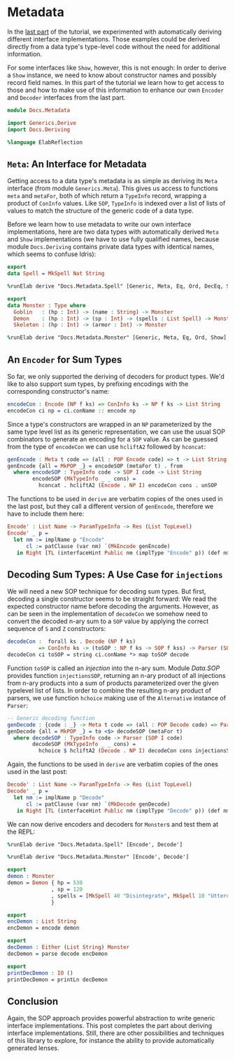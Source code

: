 # Metadata

In the [last part](Deriving.md) of the tutorial, we experimented with
automatically deriving different interface implementations. Those
examples could be derived directly from a data type's type-level
code without the need for additional information.

For some interfaces like `Show`, however, this is not enough: In order
to derive a `Show` instance, we need to know about constructor names and
possibly record field names. In this part of the tutorial we learn how to
get access to those and how to make use of this information
to enhance our own `Encoder` and `Decoder` interfaces from the
last part.

```idris
module Docs.Metadata

import Generics.Derive
import Docs.Deriving

%language ElabReflection
```

## `Meta`: An Interface for Metadata

Getting access to a data type's metadata is as simple as deriving
its `Meta` interface (from module `Generics.Meta`). This gives us access
to functions `meta` and `metaFor`, both of which return a `TypeInfo`
record, wrapping a product of `ConInfo` values.
Like `SOP`, `TypeInfo` is indexed over a list of lists of values to
match the structure of the generic code of a data type.

Before we learn how to use metadata to write our own interface
implementations, here are two data types with automatically
derived `Meta` and `Show` implementations (we have to use fully
qualified names, because module `Docs.Deriving` contains private data types
with identical names, which seems to confuse Idris):

```idris
export
data Spell = MkSpell Nat String

%runElab derive "Docs.Metadata.Spell" [Generic, Meta, Eq, Ord, DecEq, Show]

export
data Monster : Type where
  Goblin   : (hp : Int) -> (name : String) -> Monster
  Demon    : (hp : Int) -> (sp : Int) -> (spells : List Spell) -> Monster
  Skeleton : (hp : Int) -> (armor : Int) -> Monster

%runElab derive "Docs.Metadata.Monster" [Generic, Meta, Eq, Ord, Show]
```

## An `Encoder` for Sum Types

So far, we only supported the deriving of decoders for product
types. We'd like to also support sum types, by prefixing encodings
with the corresponding constructor's name:

```idris
encodeCon : Encode (NP f ks) => ConInfo ks -> NP f ks -> List String
encodeCon ci np = ci.conName :: encode np
```

Since a type's constructors are wrapped in an `NP` parameterized
by the same type level list as its generic representation,
we can use the usual SOP combinators to generate an
encoding for a `SOP` value. As can be guessed from the type of `encodeCon`
we can use `hcliftA2` followed by `hconcat`:

```idris
genEncode : Meta t code => (all : POP Encode code) => t -> List String
genEncode {all = MkPOP _} = encodeSOP (metaFor t) . from
  where encodeSOP : TypeInfo code -> SOP I code -> List String
        encodeSOP (MkTypeInfo _ _ cons) =
          hconcat . hcliftA2 (Encode . NP I) encodeCon cons . unSOP
```

The functions to be used in `derive` are verbatim copies of the
ones used in the last post, but they call a different version
of `genEncode`, therefore we have to include them here:

```idris
Encode' : List Name -> ParamTypeInfo -> Res (List TopLevel)
Encode' _ p =
  let nm := implName p "Encode"
      cl := patClause (var nm) `(MkEncode genEncode)
   in Right [TL (interfaceHint Public nm (implType "Encode" p)) (def nm [cl])]
```

## Decoding Sum Types: A Use Case for `injections`

We will need a new SOP technique for decoding sum types.
But first, decoding a single constructor seems to be straight
forward: We read the expected constructor name before
decoding the arguments.
However, as can be seen in the implementation of `decodeCon`
we somehow need to convert the decoded n-ary sum to a `SOP`
value by applying the correct sequence of `S` and `Z` constructors:

```idris
decodeCon :  forall ks . Decode (NP f ks)
          => ConInfo ks -> (toSOP : NP f ks -> SOP f kss) -> Parser (SOP f kss)
decodeCon ci toSOP = string ci.conName *> map toSOP decode
```

Function `toSOP` is called an *injection* into the n-ary sum. Module *Data.SOP*
provides function `injectionsSOP`, returning an n-ary product of all
injections from n-ary products into a sum of products parameterized over
the given typelevel list of lists. In order to combine the resulting
n-ary product of parsers, we use function `hchoice` making use of
the `Alternative` instance of `Parser`:

```idris
-- Generic decoding function
genDecode : {code : _} -> Meta t code => (all : POP Decode code) => Parser t
genDecode {all = MkPOP _} = to <$> decodeSOP (metaFor t)
  where decodeSOP : TypeInfo code -> Parser (SOP I code)
        decodeSOP (MkTypeInfo _ _ cons) =
          hchoice $ hcliftA2 (Decode . NP I) decodeCon cons injectionsSOP
```

Again, the functions to be used in `derive` are verbatim copies of the
ones used in the last post:


```idris
Decode' : List Name -> ParamTypeInfo -> Res (List TopLevel)
Decode' _ p =
  let nm := implName p "Decode"
      cl := patClause (var nm) `(MkDecode genDecode)
   in Right [TL (interfaceHint Public nm (implType "Decode" p)) (def nm [cl])]
```

We can now derive encoders and decoders for `Monster`s and
test them at the REPL:

```idris
%runElab derive "Docs.Metadata.Spell" [Encode', Decode']

%runElab derive "Docs.Metadata.Monster" [Encode', Decode']

export
demon : Monster
demon = Demon { hp = 530
              , sp = 120
              , spells = [MkSpell 40 "Disintegrate", MkSpell 10 "Utterdark"]
              }

export
encDemon : List String
encDemon = encode demon

export
decDemon : Either (List String) Monster
decDemon = parse decode encDemon

export
printDecDemon : IO ()
printDecDemon = printLn decDemon
```

## Conclusion

Again, the SOP approach provides powerful abstraction to write
generic interface implementations. This post completes the part
about deriving interface implementations. Still, there are other
possibilities and techniques of this library to explore, for
instance the ability to provide automatically
generated lenses.

<!-- vi: filetype=idris2:syntax=markdown
-->
